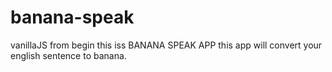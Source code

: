 # banana-speak
vanillaJS from begin
this iss BANANA SPEAK APP
this app will convert your english sentence to banana.
